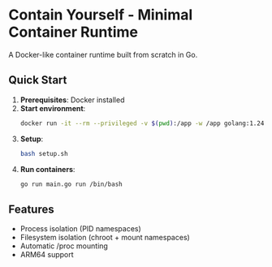 # Contain Yourself - Minimal Container Runtime

A Docker-like container runtime built from scratch in Go.

## Quick Start

1. **Prerequisites**: Docker installed
2. **Start environment**:
   ```bash
   docker run -it --rm --privileged -v $(pwd):/app -w /app golang:1.24 bash
   ```
3. **Setup**:
   ```bash
   bash setup.sh
   ```
4. **Run containers**:
   ```bash
   go run main.go run /bin/bash
   ```

## Features

- Process isolation (PID namespaces)
- Filesystem isolation (chroot + mount namespaces)
- Automatic /proc mounting
- ARM64 support
